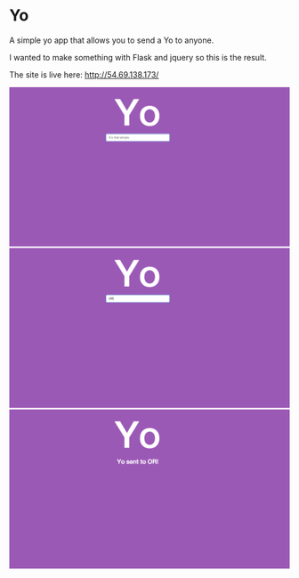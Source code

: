 Yo
==

A simple yo app that allows you to send a Yo to anyone.

I wanted to make something with Flask and jquery so this is the result.

The site is live here: http://54.69.138.173/

![Alt text](https://raw.githubusercontent.com/sean-smith/yo/master/yo/before.png "Yo")
![Alt text](https://raw.githubusercontent.com/sean-smith/yo/master/yo/during.png "Yo")
![Alt text](https://raw.githubusercontent.com/sean-smith/yo/master/yo/after.png "Yo")
